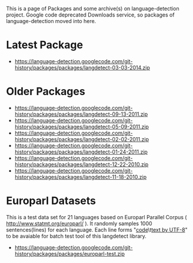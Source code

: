This is a page of Packages and some archive(s) on language-detection project.
Google code deprecated Downloads service, so packages of language-detection moved into here.

# Latest Package #

  * https://language-detection.googlecode.com/git-history/packages/packages/langdetect-03-03-2014.zip

# Older Packages #

  * https://language-detection.googlecode.com/git-history/packages/packages/langdetect-09-13-2011.zip
  * https://language-detection.googlecode.com/git-history/packages/packages/langdetect-05-09-2011.zip
  * https://language-detection.googlecode.com/git-history/packages/packages/langdetect-02-02-2011.zip
  * https://language-detection.googlecode.com/git-history/packages/packages/langdetect-01-24-2011.zip
  * https://language-detection.googlecode.com/git-history/packages/packages/langdetect-12-22-2010.zip
  * https://language-detection.googlecode.com/git-history/packages/packages/langdetect-11-18-2010.zip

# Europarl Datasets #

This is a test data set for 21 languages based on Europarl Parallel Corpus ( http://www.statmt.org/europarl/ ).
It randomly samples 1000 sentences(lines) for each language.
Each line forms "[code](language.md)\t[text by UTF-8](plain.md)" to be avaiable for batch test tool of this langdetect library.

  * https://language-detection.googlecode.com/git-history/packages/packages/europarl-test.zip